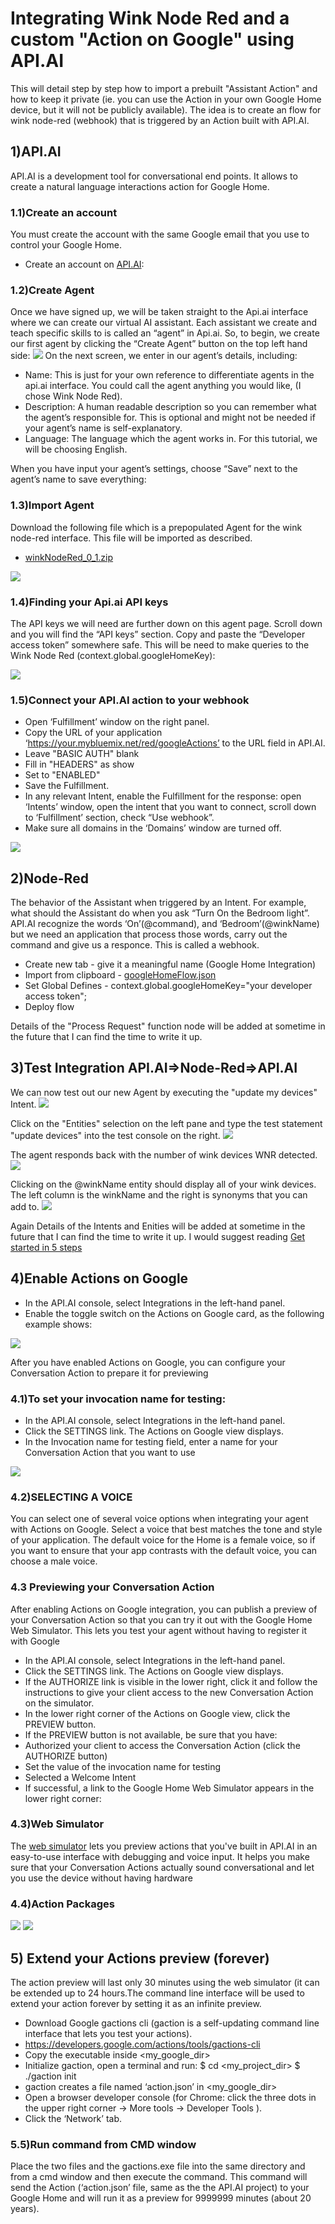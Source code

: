 # Integrating Wink Node Red and a custom "Action on Google" using API.AI
This will detail step by step how to import a prebuilt "Assistant Action" and how to keep it private (ie. you can use the Action in your own Google Home device, but it will not be publicly available).
The idea is to create an flow for wink node-red (webhook) that is triggered by an Action built with API.AI.  
## 1)API.AI
API.AI is a development tool for conversational end points. It allows to create a natural language interactions action for Google Home.
### 1.1)Create an account
You must create the account with the same Google email that you use to control your Google Home.
* Create an account on [API.AI](https://api.ai/):

### 1.2)Create Agent
Once we have signed up, we will be taken straight to the Api.ai interface where we can create our virtual AI assistant. Each assistant we create and teach specific skills to is called an “agent” in Api.ai. So, to begin, we create our first agent by clicking the “Create Agent” button on the top left hand side:
<img src='/images/createAgent2.png'/>
On the next screen, we enter in our agent’s details, including:
* Name: This is just for your own reference to differentiate agents in the api.ai interface. You could call the agent anything you would like, (I chose Wink Node Red).
* Description: A human readable description so you can remember what the agent’s responsible for. This is optional and might not be needed if your agent’s name is self-explanatory.
* Language: The language which the agent works in. For this tutorial, we will be choosing English.

When you have input your agent’s settings, choose “Save” next to the agent’s name to save everything:

### 1.3)Import Agent
Download the following file which is a prepopulated Agent for the wink node-red interface.  This file will be imported as described.
* [winkNodeRed_0_1.zip](winkNodeRed_0_1.zip)

<img src='/images/importAgent.jpg'/>

### 1.4)Finding your Api.ai API keys
The API keys we will need are further down on this agent page. Scroll down and you will find the “API keys” section. Copy and paste the “Developer access token” somewhere safe. This will be need to make queries to the Wink Node Red (context.global.googleHomeKey):

<img src='/images/agentAPIKeys.png'/>

### 1.5)Connect your API.AI action to your webhook
* Open ‘Fulfillment’ window on the right panel.
* Copy the URL of your application ‘https://your.mybluemix.net/red/googleActions’ to the URL field in API.AI.
* Leave "BASIC AUTH" blank
* Fill in "HEADERS" as show
* Set to "ENABLED"
* Save the Fulfillment.
* In any relevant Intent, enable the Fulfillment for the response: open ‘Intents’ window, open the intent that you want to connect, scroll down to ‘Fulfillment’ section, check “Use webhook”.
* Make sure all domains in the ‘Domains’ window are turned off.

<img src='/images/fulfillment.png'/>

## 2)Node-Red
The behavior of the Assistant when triggered by an Intent.  For example, what should the Assistant do when you ask “Turn On the Bedroom light”. API.AI recognize the words ‘On’(@command), and ‘Bedroom’(@winkName) but we need an application that process those words,  carry out the command and give us a responce. This is called a webhook. 

* Create new tab  - give it a meaningful name (Google Home Integration)
* Import from clipboard - [googleHomeFlow.json](googleHomeFlow.json)
* Set Global Defines - context.global.googleHomeKey="your developer access token";
* Deploy flow

Details of the "Process Request" function node will be added at sometime in the future that I can find the time to write it up.

## 3)Test Integration API.AI=>Node-Red=>API.AI
We can now test out our new Agent by executing the "update my devices" Intent. 
<img src='/images/updateDeviceIntent.jpg'/>

Click on the "Entities" selection on the left pane and type the test statement "update devices" into the test console on the right.
<img src='/images/testUpdateDevices.jpg'/>

The agent responds back with the number of wink devices WNR detected.    
<img src='/images/newDevices.jpg'/>

Clicking on the @winkName entity should display all of your wink devices.  The left column is the winkName and the right is synonyms that you can add to.
<img src='/images/winkNameEntity.jpg'/>

Again Details of the Intents and Enities will be added at sometime in the future that I can find the time to write it up.  I would suggest reading [Get started in 5 steps](https://docs.api.ai/docs/get-started)

## 4)Enable Actions on Google
* In the API.AI console, select Integrations in the left-hand panel.
* Enable the toggle switch on the Actions on Google card, as the following example shows:
<img src='/images/enableActions.jpg'/>

After you have enabled Actions on Google, you can configure your Conversation Action to prepare it for previewing 

### 4.1)To set your invocation name for testing:
* In the API.AI console, select Integrations in the left-hand panel.
* Click the SETTINGS link. The Actions on Google view displays.
* In the Invocation name for testing field, enter a name for your Conversation Action that you want to use
<img src='/images/invocationName.jpg'/>

### 4.2)SELECTING A VOICE
You can select one of several voice options when integrating your agent with Actions on Google. Select a voice that best matches the tone and style of your application. The default voice for the Home is a female voice, so if you want to ensure that your app contrasts with the default voice, you can choose a male voice.

### 4.3 Previewing your Conversation Action
After enabling Actions on Google integration, you can publish a preview of your Conversation Action so that you can try it out with the Google Home Web Simulator. This lets you test your agent without having to register it with Google
* In the API.AI console, select Integrations in the left-hand panel.
* Click the SETTINGS link. The Actions on Google view displays.
* If the AUTHORIZE link is visible in the lower right, click it and follow the instructions to give your client access to the new Conversation Action on the simulator.
* In the lower right corner of the Actions on Google view, click the PREVIEW button.
* If the PREVIEW button is not available, be sure that you have:
* Authorized your client to access the Conversation Action (click the AUTHORIZE button)
* Set the value of the invocation name for testing
* Selected a Welcome Intent
* If successful, a link to the Google Home Web Simulator appears in the lower right corner:

### 4.3)Web Simulator
The [web simulator](https://developers.google.com/actions/tools/web-simulator) lets you preview actions that you've built in API.AI in an easy-to-use interface with debugging and voice input. It helps you make sure that your Conversation Actions actually sound conversational and let you use the device without having hardware

### 4.4)Action Packages
<img src='/images/actionPackage1.jpg'/>
<img src='/images/actionPackageNumber.jpg'/>

## 5) Extend your Actions preview (forever)
The action preview will last only 30 minutes using the web simulator (it can be extended up to 24 hours.The command line interface will be used to extend your action forever by setting it as an infinite preview.

* Download Google gactions cli (gaction is a self-updating command line interface that lets you test your actions).
* https://developers.google.com/actions/tools/gactions-cli
* Copy the executable inside <my_google_dir>
* Initialize gaction, open a terminal and run:
$ cd <my_project_dir>
$ ./gaction init
* gaction creates a file named ‘action.json’ in <my_google_dir>
* Open a browser developer console (for Chrome: click the three dots in the upper right corner -> More tools -> Developer Tools ).
* Click the ‘Network’ tab.


### 5.5)Run command from CMD window
Place the two files and the gactions.exe file into the same directory and from a cmd window and then execute the command.
This command will send the Action (‘action.json’ file, same as the the API.AI project) to your Google Home and will run it as a preview for 9999999 minutes (about 20 years).



